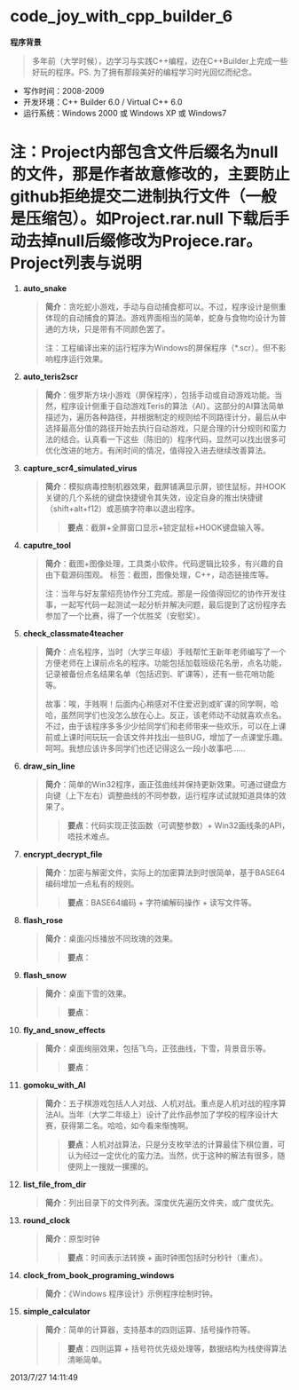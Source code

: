 code_joy_with_cpp_builder_6
===========================
**程序背景**
> 多年前（大学时候），边学习与实践C++编程，边在C++Builder上完成一些好玩的程序。PS. 为了拥有那段美好的编程学习时光回忆而纪念。

* 写作时间：2008-2009
* 开发环境：C++ Builder 6.0 / Virtual C++ 6.0
* 运行系统：Windows 2000 或 Windows XP 或 Windows7

注：Project内部包含文件后缀名为null的文件，那是作者故意修改的，主要防止github拒绝提交二进制执行文件（一般是压缩包）。如Project.rar.null 下载后手动去掉null后缀修改为Projece.rar。
Project列表与说明
====
1. **auto_snake**
	> **简介**：贪吃蛇小游戏，手动与自动捕食都可以。不过，程序设计是侧重体现的自动捕食的算法。游戏界面相当的简单，蛇身与食物均设计为普通的方块，只是带有不同颜色罢了。
	> 
	> 注：工程编译出来的运行程序为Windows的屏保程序（*.scr）。但不影响程序运行效果。

2. **auto_teris2scr**
	> **简介**：俄罗斯方块小游戏（屏保程序），包括手动或自动游戏功能。当然，程序设计侧重于自动游戏Teris的算法（AI）。这部分的AI算法简单描述为，遍历各种路径，并根据制定的规则给不同路径计分，最后从中选择最高分值的路径开始去执行自动游戏，只是合理的计分规则和蛮力法的结合。认真看一下这些（陈旧的）程序代码，显然可以找出很多可优化改进的地方。有闲时间的情况，值得投入进去继续改善算法。
3. **capture_scr4_simulated_virus**
	> **简介**：模拟病毒控制机器效果，截屏铺满显示屏，锁住鼠标，并HOOK关键的几个系统的键盘快捷键令其失效，设定自身的推出快捷键（shift+alt+f12）或恶搞字符串以退出程序。
	>> **要点**：截屏+全屏窗口显示+锁定鼠标+HOOK键盘输入等。
4. **caputre_tool**
	> **简介**：截图+图像处理，工具类小软件。代码逻辑比较多，有兴趣的自由下载源码围观。
	>  标签：截图，图像处理，C++，动态链接库等。
	> 
	> 注：当年与好友蒙绍亮协作分工完成。那是一段值得回忆的协作开发往事，一起写代码一起测试一起分析并解决问题，最后提到了这份程序去参加了一个比赛，得了一个优胜奖（安慰奖）。
5. **check_classmate4teacher**
	> **简介**：点名程序，当时（大学三年级）手贱帮忙王新年老师编写了一个方便老师在上课前点名的程序。功能包括加载班级花名册，点名功能，记录被备份点名结果名单（包括迟到、旷课等），还有一些花哨功能等。
	> 
	> 故事：唉，手贱啊！后面内心稍感对不住爱迟到或旷课的同学啊，哈哈，虽然同学们也没怎么放在心上。反正，该老师动不动就喜欢点名。不过，由于该程序多多少少给同学们和老师带来一些欢乐，可以在上课前或上课时间玩玩一会该文件并找出一些BUG，增加了一点课堂乐趣。呵呵。我想应该许多同学们也还记得这么一段小故事吧……
6. **draw_sin_line**
	> **简介**：简单的Win32程序，画正弦曲线并保持更新效果。可通过键盘方向键（上下左右）调整曲线的不同参数，运行程序试试就知道具体的效果了。
	>> **要点**：代码实现正弦函数（可调整参数）+ Win32画线条的API，唔技术难点。
7. **encrypt_decrypt_file**
	> **简介**：加密与解密文件，实际上的加密算法到时很简单，基于BASE64编码增加一点私有的规则。
	>> **要点**：BASE64编码 + 字符编解码操作 + 读写文件等。
8. **flash_rose**
	> **简介**：桌面闪烁播放不同玫瑰的效果。
	>> **要点**：
9. **flash_snow**
	> **简介**：桌面下雪的效果。
	>> **要点**：
10. **fly_and_snow_effects**
	> **简介**：桌面绚丽效果，包括飞鸟，正弦曲线，下雪，背景音乐等。
	>> **要点**：
11. **gomoku_with_AI**
	> **简介**：五子棋游戏包括人人对战、人机对战。重点是人机对战的程序算法AI。当年（大学二年级上）设计了此作品参加了学校的程序设计大赛，获得第二名。哈哈，如今看来惭愧啊。
	>> **要点**：人机对战算法，只是分支枚举法的计算最佳下棋位置，可认为经过一定优化的蛮力法。当然，优于这种的解法有很多，随便网上一搜就一摞摞的。
12. **list_file_from_dir**
	> **简介**：列出目录下的文件列表。深度优先遍历文件夹，或广度优先。
13. **round_clock**
	> **简介**：原型时钟
	>> **要点**：时间表示法转换 + 画时钟图包括时分秒针（重点）。
14. **clock_from_book_programing_windows**
	> **简介**：《Windows 程序设计》示例程序绘制时钟。

15. **simple_calculator**
	> **简介**：简单的计算器，支持基本的四则运算、括号操作符等。
	>> **要点**：四则运算 + 括号符优先级处理等，数据结构为栈使得算法清晰简单。




2013/7/27 14:11:49 